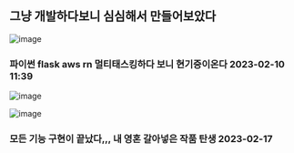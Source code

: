 ## 그냥 개발하다보니 심심해서 만들어보았다

![image](https://user-images.githubusercontent.com/58325946/217986345-48afe512-2136-49f6-8164-c6e997029776.png)

### 파이썬 flask aws rn 멀티태스킹하다 보니 현기증이온다 2023-02-10 11:39


![image](https://user-images.githubusercontent.com/58325946/219572659-a121cf99-32f9-40bc-8bea-bace270d3edd.png)

![image](https://user-images.githubusercontent.com/58325946/219573145-f4e1e48c-93f7-4482-850a-86ed41dc9bc0.png)


### 모든 기능 구현이 끝났다,,, 내 영혼 갈아넣은 작품 탄생 2023-02-17
